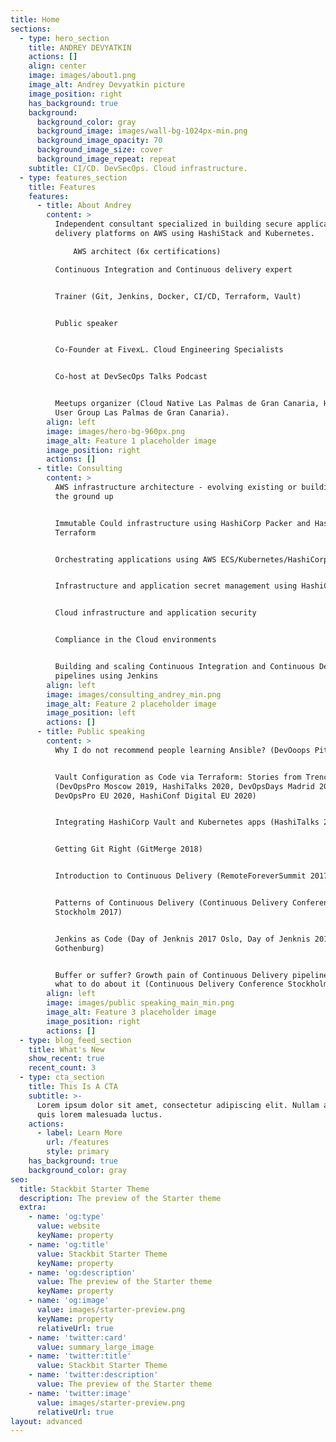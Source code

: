 ```yaml
---
title: Home
sections:
  - type: hero_section
    title: ANDREY DEVYATKIN
    actions: []
    align: center
    image: images/about1.png
    image_alt: Andrey Devyatkin picture
    image_position: right
    has_background: true
    background:
      background_color: gray
      background_image: images/wall-bg-1024px-min.png
      background_image_opacity: 70
      background_image_size: cover
      background_image_repeat: repeat
    subtitle: CI/CD. DevSecOps. Cloud infrastructure.
  - type: features_section
    title: Features
    features:
      - title: About Andrey
        content: >
          Independent consultant specialized in building secure application
          delivery platforms on AWS using HashiStack and Kubernetes.

              AWS architect (6x certifications)

          Continuous Integration and Continuous delivery expert


          Trainer (Git, Jenkins, Docker, CI/CD, Terraform, Vault)


          Public speaker


          Co-Founder at FivexL. Cloud Engineering Specialists


          Co-host at DevSecOps Talks Podcast


          Meetups organizer (Cloud Native Las Palmas de Gran Canaria, HashiCorp
          User Group Las Palmas de Gran Canaria).
        align: left
        image: images/hero-bg-960px.png
        image_alt: Feature 1 placeholder image
        image_position: right
        actions: []
      - title: Consulting
        content: >
          AWS infrastructure architecture - evolving existing or building from
          the ground up


          Immutable Could infrastructure using HashiCorp Packer and HashiCorp
          Terraform


          Orchestrating applications using AWS ECS/Kubernetes/HashiCorp Nomad


          Infrastructure and application secret management using HashiCorp Vault


          Cloud infrastructure and application security


          Compliance in the Cloud environments


          Building and scaling Continuous Integration and Continuous Delivery
          pipelines using Jenkins
        align: left
        image: images/consulting_andrey_min.png
        image_alt: Feature 2 placeholder image
        image_position: left
        actions: []
      - title: Public speaking
        content: >
          Why I do not recommend people learning Ansible? (DevOoops Piter 2020)


          Vault Configuration as Code via Terraform: Stories from Trenches
          (DevOpsPro Moscow 2019, HashiTalks 2020, DevOpsDays Madrid 2020,
          DevOpsPro EU 2020, HashiConf Digital EU 2020)


          Integrating HashiCorp Vault and Kubernetes apps (HashiTalks 2019)


          Getting Git Right (GitMerge 2018)


          Introduction to Continuous Delivery (RemoteForeverSummit 2017)


          Patterns of Continuous Delivery (Continuous Delivery Conference
          Stockholm 2017)


          Jenkins as Code (Day of Jenknis 2017 Oslo, Day of Jenknis 2017
          Gothenburg)


          Buffer or suffer? Growth pain of Continuous Delivery pipelines and
          what to do about it (Continuous Delivery Conference Stockholm 2016)
        align: left
        image: images/public speaking_main_min.png
        image_alt: Feature 3 placeholder image
        image_position: right
        actions: []
  - type: blog_feed_section
    title: What's New
    show_recent: true
    recent_count: 3
  - type: cta_section
    title: This Is A CTA
    subtitle: >-
      Lorem ipsum dolor sit amet, consectetur adipiscing elit. Nullam a metus
      quis lorem malesuada luctus.
    actions:
      - label: Learn More
        url: /features
        style: primary
    has_background: true
    background_color: gray
seo:
  title: Stackbit Starter Theme
  description: The preview of the Starter theme
  extra:
    - name: 'og:type'
      value: website
      keyName: property
    - name: 'og:title'
      value: Stackbit Starter Theme
      keyName: property
    - name: 'og:description'
      value: The preview of the Starter theme
      keyName: property
    - name: 'og:image'
      value: images/starter-preview.png
      keyName: property
      relativeUrl: true
    - name: 'twitter:card'
      value: summary_large_image
    - name: 'twitter:title'
      value: Stackbit Starter Theme
    - name: 'twitter:description'
      value: The preview of the Starter theme
    - name: 'twitter:image'
      value: images/starter-preview.png
      relativeUrl: true
layout: advanced
---
```

